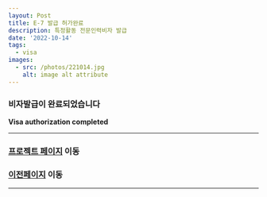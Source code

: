 ```yaml
---
layout: Post
title: E-7 발급 허가완료
description: 특정활동 전문인력비자 발급
date: '2022-10-14'
tags:
  - visa
images:
  - src: /photos/221014.jpg
    alt: image alt attribute
---
```


### 비자발급이 완료되었습니다

**Visa authorization completed**

---

### [프로젝트 페이지](/projects) 이동

### [이전페이지](/tags/visa) 이동

---